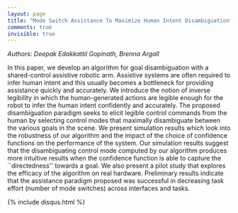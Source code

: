 ```yaml
---
layout: page
title: "Mode Switch Assistance To Maximize Human Intent Disambiguation"
comments: true
invisible: true
---
```


<p class="text-left"><i>Authors: Deepak Edakkattil Gopinath, Brenna Argall</i></p>

In this paper, we develop an algorithm for goal disambiguation with a shared-control assistive robotic arm. Assistive systems are often required to infer human intent and this usually becomes a bottleneck for providing assistance quickly and accurately. We introduce the notion of inverse legibility in which the human-generated actions are legible enough for the robot to infer the human intent confidently and accurately. The proposed disambiguation paradigm seeks to elicit legible control commands from the human by selecting control modes that maximally disambiguate between the various goals in the scene. We present simulation results which look into the robustness of our algorithm and the impact of the choice of confidence functions on the performance of the system. Our simulation results suggest that the disambiguating control mode computed by our algorithm produces more intuitive results when the confidence function is able to capture the ``directedness'' towards a goal. We also present a pilot study that explores the efficacy of the algorithm on real hardware. Preliminary results indicate that the assistance paradigm proposed was successful in decreasing task effort (number of mode switches) across interfaces and tasks. 

{% include disqus.html %}